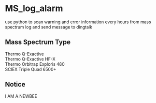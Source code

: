# MS_log_alarm
use python to scan warning and error information every hours from mass spectrum log and send message to dingtalk 
## Mass Spectrum Type
Thermo Q-Exactive  
Thermo Q-Exactive HF-X  
Thermo Orbitrap Exploris 480  
SCIEX Triple Quad 6500+
## Notice
I AM A NEWBEE

